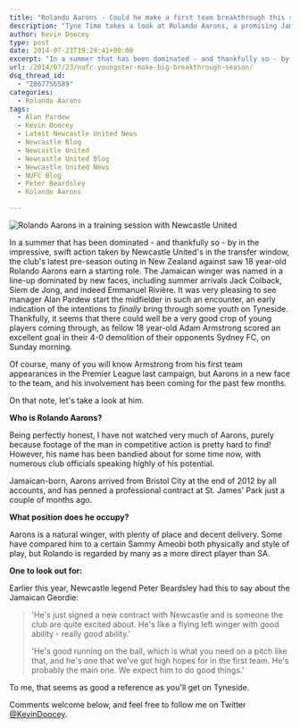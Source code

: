 ```yaml
---
title: "Rolando Aarons - Could he make a first team breakthrough this season?"
description: "Tyne Time takes a look at Rolando Aarons, a promising Jamaican winger that is hoping to make an impact on the first team at St. James' Park this season."
author: Kevin Doocey
type: post
date: 2014-07-23T19:29:41+00:00
excerpt: "In a summer that has been dominated - and thankfully so - by in the impressive, swift action taken by Newcastle United's in the transfer window, the club's last pre-season outing in.."
url: /2014/07/23/nufc-youngster-make-big-breakthrough-season/
dsq_thread_id:
  - "2867756589"
categories:
  - Rolando Aarons
tags:
  - Alan Pardew
  - Kevin Doocey
  - Latest Newcastle United News
  - Newcastle Blog
  - Newcastle United
  - Newcastle United Blog
  - Newcastle United News
  - NUFC Blog
  - Peter Beardsley
  - Rolando Aarons

---
```

![Rolando Aarons in a training session with Newcastle United](https://www.tynetime.com/wp-content/uploads/2014/07/Rolando-Aarons-Newcastle-United.jpg "In training keeping 2014 World Cup star Tim Krul on his toes")

In a summer that has been dominated - and thankfully so - by in the impressive, swift action taken by Newcastle United's in the transfer window, the club's latest pre-season outing in New Zealand against saw 18 year-old Rolando Aarons earn a starting role. The Jamaican winger was named in a line-up dominated by new faces, including summer arrivals Jack Colback, Siem de Jong, and indeed Emmanuel Rivière. It was very pleasing to see manager Alan Pardew start the midfielder in such an encounter, an early indication of the intentions to _finally_ bring through some youth on Tyneside. Thankfully, it seems that there could well be a very good crop of young players coming through, as fellow 18 year-old Adam Armstrong scored an excellent goal in their 4-0 demolition of their opponents Sydney FC, on Sunday morning.

Of course, many of you will know Armstrong from his first team appearances in the Premier League last campaign, but Aarons in a new face to the team, and his involvement has been coming for the past few months.

On that note, let's take a look at him.

**Who is Rolando Aarons?**

Being perfectly honest, I have not watched very much of Aarons, purely because footage of the man in competitive action is pretty hard to find! However, his name has been bandied about for some time now, with numerous club officials speaking highly of his potential.

Jamaican-born, Aarons arrived from Bristol City at the end of 2012 by all accounts, and has penned a professional contract at St. James' Park just a couple of months ago.

**What position does he occupy?**

Aarons is a natural winger, with plenty of place and decent delivery. Some have compared him to a certain Sammy Ameobi both physically and style of play, but Rolando is regarded by many as a more direct player than SA.

**One to look out for:**

Earlier this year, Newcastle legend Peter Beardsley had this to say about the Jamaican Geordie:

> 'He's just signed a new contract with Newcastle and is someone the club are quite excited about. He's like a flying left winger with good ability - really good ability.'
>
> 'He's good running on the ball, which is what you need on a pitch like that, and he's one that we've got high hopes for in the first team. He's probably the main one. We expect him to do good things.'

To me, that seems as good a reference as you'll get on Tyneside.

Comments welcome below, and feel free to follow me on Twitter [@KevinDoocey](https://twitter.com/kevindoocey "doocey twitter").
